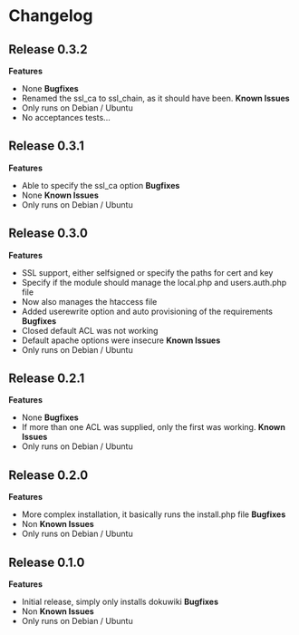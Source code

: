 # Changelog

## Release 0.3.2

**Features**
 - None
**Bugfixes**
 - Renamed the ssl_ca to ssl_chain, as it should have been.
**Known Issues**
 - Only runs on Debian / Ubuntu
 - No acceptances tests...

## Release 0.3.1

**Features**
 - Able to specify the ssl_ca option
**Bugfixes**
 - None
**Known Issues**
 - Only runs on Debian / Ubuntu

## Release 0.3.0

**Features**
 - SSL support, either selfsigned or specify the paths for cert and key
 - Specify if the module should manage the local.php and users.auth.php file
 - Now also manages the htaccess file
 - Added userewrite option and auto provisioning of the requirements
**Bugfixes**
 - Closed default ACL was not working
 - Default apache options were insecure
**Known Issues**
 - Only runs on Debian / Ubuntu

## Release 0.2.1

**Features**
 - None
**Bugfixes**
 - If more than one ACL was supplied, only the first was working.
**Known Issues**
 - Only runs on Debian / Ubuntu

## Release 0.2.0

**Features**
 - More complex installation, it basically runs the install.php file
**Bugfixes**
 - Non
**Known Issues**
 - Only runs on Debian / Ubuntu

## Release 0.1.0

**Features**
 - Initial release, simply only installs dokuwiki
**Bugfixes**
 - Non
**Known Issues**
 - Only runs on Debian / Ubuntu
